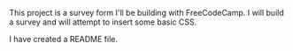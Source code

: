 This project is a survey form I'll be building with FreeCodeCamp. 
I will build a survey and will attempt to insert some basic CSS.

I have created a README file.
